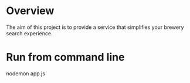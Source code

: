 # Overview
The aim of this project is to provide a service that simplifies your brewery search experience. 

# Run from command line

  nodemon app.js
